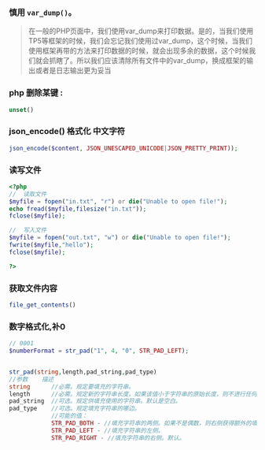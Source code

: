 
### 慎用 `var_dump()`。

>在一般的PHP页面中，我们使用var_dump来打印数据。是的，当我们使用TP5等框架的时候，我们会忘记我们使用过var_dump，这个时候，当我们使用框架再带的方法来打印数据的时候，就会出现多余的数据，这个时候我们就会抓瞎了。所以我们应该清除所有文件中的var_dump，换成框架的输出或者是日志输出更为妥当

### php 删除某键 :

```php
unset()
```

### json_encode() 格式化 中文字符
```php
json_encode($content, JSON_UNESCAPED_UNICODE|JSON_PRETTY_PRINT));
```

### 读写文件
```php
<?php
//	读取文件
$myfile = fopen("in.txt", "r") or die("Unable to open file!");
echo fread($myfile,filesize("in.txt"));
fclose($myfile);

//	写入文件
$myfile = fopen("out.txt", "w") or die("Unable to open file!");
fwrite($myfile,"hello");
fclose($myfile);

?>

```
### 获取文件内容
```php
file_get_contents()
```


### 数字格式化,补0
```php
// 0001
$numberFormat = str_pad("1", 4, "0", STR_PAD_LEFT);


str_pad(string,length,pad_string,pad_type)
//参数    描述
string      //必需。规定要填充的字符串。
length      //必需。规定新的字符串长度。如果该值小于字符串的原始长度，则不进行任何操作。
pad_string  //可选。规定供填充使用的字符串。默认是空白。
pad_type    //可选。规定填充字符串的哪边。
            //可能的值：
            STR_PAD_BOTH - //填充字符串的两侧。如果不是偶数，则右侧获得额外的填充。
            STR_PAD_LEFT - //填充字符串的左侧。
            STR_PAD_RIGHT - //填充字符串的右侧。默认。
```
